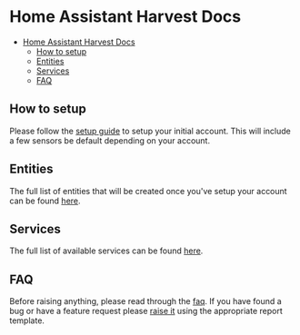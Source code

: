 # Home Assistant Harvest Docs

- [Home Assistant Harvest Docs](#home-assistant-harvest-docs)
  - [How to setup](#how-to-setup)
  - [Entities](#entities)
  - [Services](#services)
  - [FAQ](#faq)

## How to setup

Please follow the [setup guide](./setup_account.md) to setup your initial account. This will include a few sensors be default depending on your account.

## Entities

The full list of entities that will be created once you've setup your account can be found [here](./entities.md).

## Services

The full list of available services can be found [here](./services.md).

## FAQ

Before raising anything, please read through the [faq](./faq.md). If you have found a bug or have a feature request please [raise it](https://github.com/BottlecapDave/HomeAssistant-HarvestTimeTracker/issues) using the appropriate report template.
